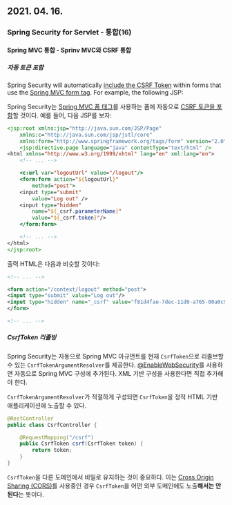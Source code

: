 ## 2021. 04. 16.

### Spring Security for Servlet - 통합(16)

#### Spring MVC 통합 - Sprinv MVC와 CSRF 통합

##### 자동 토큰 포함

Spring Security will automatically [include the CSRF Token](https://docs.spring.io/spring-security/site/docs/5.4.1/reference/html5/#servlet-csrf-include) within forms that use the [Spring MVC form tag](https://docs.spring.io/spring/docs/3.2.x/spring-framework-reference/html/view.html#view-jsp-formtaglib-formtag). For example, the following JSP:

Spring Security는 [Spring MVC 폼 태그][jsp-taglib-formtag]를 사용하는 폼에 자동으로 [CSRF 토큰을 포함][servlet-csrf-include]할 것이다. 예를 들어, 다음 JSP를 보자:

```jsp
<jsp:root xmlns:jsp="http://java.sun.com/JSP/Page"
    xmlns:c="http://java.sun.com/jsp/jstl/core"
    xmlns:form="http://www.springframework.org/tags/form" version="2.0">
    <jsp:directive.page language="java" contentType="text/html" />
<html xmlns="http://www.w3.org/1999/xhtml" lang="en" xml:lang="en">
    <!-- ... -->

    <c:url var="logoutUrl" value="/logout"/>
    <form:form action="${logoutUrl}"
        method="post">
    <input type="submit"
        value="Log out" />
    <input type="hidden"
        name="${_csrf.parameterName}"
        value="${_csrf.token}"/>
    </form:form>

    <!-- ... -->
</html>
</jsp:root>
```

출력 HTML은 다음과 비슷할 것이다:

```xml
<!-- ... -->

<form action="/context/logout" method="post">
<input type="submit" value="Log out"/>
<input type="hidden" name="_csrf" value="f81d4fae-7dec-11d0-a765-00a0c91e6bf6"/>
</form>

<!-- ... -->
```

##### CsrfToken 리졸빙

Spring Security는 자동으로 Spring MVC 아규먼트를 현재 `CsrfToken`으로 리졸브할 수 있는 `CsrfTokenArgumentResolver`를 제공한다. [@EnableWebSecurity][enable-web-security]를 사용하면 자동으로 Spring MVC 구성에 추가된다. XML 기반 구성을 사용한다면 직접 추가해야 한다.

`CsrfTokenArgumentResolver`가 적절하게 구성되면 `CsrfToken`을 정적 HTML 기반 애플리케이션에 노출할 수 있다.

```java
@RestController
public class CsrfController {

    @RequestMapping("/csrf")
    public CsrfToken csrf(CsrfToken token) {
        return token;
    }
}
```

`CsrfToken`을 다른 도메인에서 비밀로 유지하는 것이 중요하다. 이는 [Cross Origin Sharing (CORS)][mdn-cors]를 사용중인 경우 `CsrfToken`을 어떤 외부 도메인에도 노출**해서는 안된다**는 뜻이다.





[servlet-csrf-include]: https://docs.spring.io/spring-security/site/docs/5.4.1/reference/html5/#servlet-csrf-include
[jsp-taglib-formtag]: https://docs.spring.io/spring/docs/3.2.x/spring-framework-reference/html/view.html#view-jsp-formtaglib-formtag
[enable-web-security]: https://docs.spring.io/spring-security/site/docs/5.4.1/reference/html5/#jc-hello-wsca
[mdn-cors]: https://developer.mozilla.org/en-US/docs/Web/HTTP/Access_control_CORS